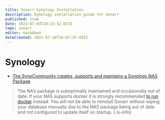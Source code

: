 ```yaml
---
title: Sonarr Synology Installation
description: Synology installation guide for Sonarr
published: true
date: 2023-07-03T20:23:52.657Z
tags: sonarr
editor: markdown
dateCreated: 2021-07-10T16:07:37.425Z
---
```


# Synology

- [The SynoCommunity creates, supports,and maintains a Synology NAS Package](https://synocommunity.com/package/sonarr)

> The NAS package is suboptimally maintained and occasionally out of date. If your NAS supports docker it is strongly recommended [to run docker](https://trash-guides.info/Hardlinks/How-to-setup-for/Synology/) instead. You will not be able to reinstall Sonarr without wiping your database manually due to the NAS package being out of date and not configured to update itself on startup. {.is-info}
